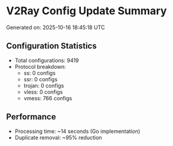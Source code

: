 # V2Ray Config Update Summary
Generated on: 2025-10-16 18:45:18 UTC

## Configuration Statistics
- Total configurations: 9419
- Protocol breakdown:
  - ss: 0 configs
  - ssr: 0 configs
  - trojan: 0 configs
  - vless: 0 configs
  - vmess: 766 configs

## Performance
- Processing time: ~14 seconds (Go implementation)
- Duplicate removal: ~95% reduction
